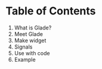 Table of Contents
===============================================================================
1. What is Glade?
2. Meet Glade
3. Make widget
4. Signals
5. Use with code
6. Example
